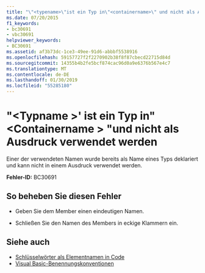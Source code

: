 ```yaml
---
title: "\"<typename>\"ist ein Typ in\"<containername>\" und nicht als Ausdruck verwendet werden"
ms.date: 07/20/2015
f1_keywords:
- bc30691
- vbc30691
helpviewer_keywords:
- BC30691
ms.assetid: af3b73dc-1ce3-49ee-91d6-abbbf5538916
ms.openlocfilehash: 59157727f2f2270902b38f8f87cbecd22715d84d
ms.sourcegitcommit: 14355b4b2fe5bcf874cac96d0a9e6376b567e4c7
ms.translationtype: MT
ms.contentlocale: de-DE
ms.lasthandoff: 01/30/2019
ms.locfileid: "55285180"
---
```

# <a name="typename-is-a-type-in-containername-and-cannot-be-used-as-an-expression"></a>"\<Typname >' ist ein Typ in"\<Containername > "und nicht als Ausdruck verwendet werden
Einer der verwendeten Namen wurde bereits als Name eines Typs deklariert und kann nicht in einem Ausdruck verwendet werden.  
  
 **Fehler-ID:** BC30691  
  
## <a name="to-correct-this-error"></a>So beheben Sie diesen Fehler  
  
-   Geben Sie dem Member einen eindeutigen Namen.  
  
-   Schließen Sie den Namen des Members in eckige Klammern ein.  
  
## <a name="see-also"></a>Siehe auch
- [Schlüsselwörter als Elementnamen in Code](../../visual-basic/programming-guide/program-structure/keywords-as-element-names-in-code.md)
- [Visual Basic-Benennungskonventionen](../../visual-basic/programming-guide/program-structure/naming-conventions.md)
